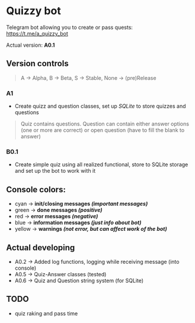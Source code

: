# Quizzy bot
Telegram bot allowing you to create or pass quests:
https://t.me/a_quizzy_bot

Actual version: **A0.1**

## Version controls
> A -> Alpha, B -> Beta, S -> Stable, None -> (pre)Release
### A1
* Create quizz and question classes, set up _SQLite_ to store quizzes and questions
> Quiz contains questions. Question can contain either answer options (one or more are correct) or open question (have to fill the blank to answer)
### B0.1
* Create simple quiz using all realized functional, store to SQLite storage and set up the bot to work with it

## Console colors:
* cyan -> **init/closing messages _(important messages)_**
* green -> **done messages _(positive)_**
* red -> **error messages _(negative)_**
* blue -> **information messages _(just info about bot)_**
* yellow -> **warnings _(not error, but can affect work of the bot)_**

## Actual developing
* A0.2 -> Added log functions, logging while receiving message (into console)
* A0.5 -> Quiz-Answer classes (tested)
* A0.6 -> Quiz and Question string system (for SQLite)

## TODO
* quiz raking and pass time